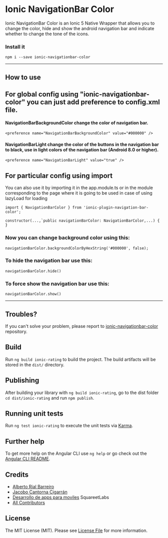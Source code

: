 # Ionic NavigationBar Color

Ionic NavigationBar Color is an Ionic 5 Native Wrapper that allows you to change the color, hide and show the android navigation bar and indicate whether to change the tone of the icons.

### Install it
```npm i --save ionic-navigationbar-color```

------------------------

## How to use

## For global config using "ionic-navigationbar-color" you can just add preference to config.xml file.

#### NavigationBarBackgroundColor change the color of navigation bar.
```<preference name="NavigationBarBackgroundColor" value="#000000" />```

#### NavigationBarLight change the color of the buttons in the navigation bar to black, use in light colors of the navigation bar (Android 8.0 or higher).
```<preference name="NavigationBarLight" value="true" />```

## For particular config using import
You can also use it by importing it in the app.module.ts or in the module corresponding to the page where it is going to be used in case of using lazyLoad for loading

```import { NavigationBarColor } from 'ionic-plugin-navigation-bar-color';```

```constructor(...,`public navigationBarColor: NavigationBarColor,...) { }```

### Now you can change background color using this:

```navigationBarColor.backgroundColorByHexString('#000000', false);```

### To hide the navigation bar use this:
```navigationBarColor.hide()```

### To force show the navigation bar use this:
```navigationBarColor.show()```

------------------------

## Troubles?
If you can't solve your problem, please report to [ionic-navigationbar-color](https://github.com/squareetlabs/ionic-navigationbar-color/issues) repository.


## Build

Run `ng build ionic-rating` to build the project. The build artifacts will be stored in the `dist/` directory.

## Publishing

After building your library with `ng build ionic-rating`, go to the dist folder `cd dist/ionic-rating` and run `npm publish`.

## Running unit tests

Run `ng test ionic-rating` to execute the unit tests via [Karma](https://karma-runner.github.io).

## Further help

To get more help on the Angular CLI use `ng help` or go check out the [Angular CLI README](https://github.com/angular/angular-cli/blob/master/README.md).


## Credits
- [Alberto Rial Barreiro](https://github.com/alberto-rial)
- [Jacobo Cantorna Cigarrán](https://github.com/jcancig)
- [Desarrollo de apps para moviles](https://squareet.com/desarrollo-de-aplicaciones-para-moviles) SquareetLabs
- [All Contributors](../../contributors)

## License
The MIT License (MIT). Please see [License File](LICENSE.md) for more information.
